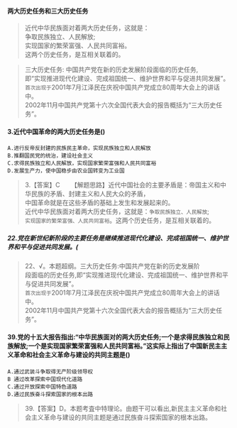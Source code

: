 #### 两大历史任务和三大历史任务
>   近代中华民族面对着两大历史任务，这就是：             
争取民族独立、人民解放;                         
实现国家的繁荣富强、人民共同富裕。                         
这两个历史任务，是互相关联着的。                         

>   三大历史任务:
中国共产党在新的历史发展阶段面临的历史任务,                      
即“实现推进现代化建设、完成祖国统一、维护世界和平与促进共同发展”。                           
`首次出现于`2001年7月江泽民在庆祝中国共产党成立80周年大会上的讲话中。                           
2002年11月中国共产党第十六次全国代表大会的报告概括为“三大历史任务”。                      

#### 3.近代中国革命的两大历史任务是()
    A.进行反帝反封建的民族民主革命，实现民族独立和人民解放
    B.推翻国民党的统治，建设社会主义
    C.求得民族独立和人民解放，实现国家繁荣富强和人民共同富裕
    D.发展生产力，使中国稳步由农业国转变为工业国
>   3.【答案】C
 　　【解题思路】近代中国社会的主要矛盾是：帝国主义和中华民族的矛盾、封建主义和人民大众的矛盾，            
 中国革命就是在这些矛盾的基础上发生和发展起来的。            
 近代中华民族面对着两大历史任务，这就是：`争取民族独立、人民解放`;            
 `实现国家的繁荣富强、人民共同富裕`。这两个历史任务，是互相关联着的。            

##### 22.党在新世纪新阶段的主要任务是继续推进现代化建设、完成祖国统一、维护世界和平与促进共同发展。(
>   22、√。本题超纲。三大历史任务:中国共产党在新的历史发展阶     
    段面临的历史任务,即“实现推进现代化建设、完成祖国统一、维护世界和平与促进共同发展”。     
    `首次出现于`2001年7月江泽民在庆祝中国共产党成立80周年大会上的讲话中。     
    2002年11月中国共产党第十六次全国代表大会的报告概括为“三大历史任务”。    

#### 39.党的十五大报告指出:“中华民族面对的两大历史任务;一个是求得民族独立和民族解放;一个是实现国家繁荣富强和人民共同富裕。”这实际上指出了中国新民主主义革命和社会主义革命与建设的共同主题是()
    A.通过武装斗争取得无产阶级领导权
    B 通过改革探索中国现代化道路
    C.通过开放探索中国特色道路
    D.通过民族奋斗探索国家的根本出路
>   39.【答案】D。本题考査中特理论。由题干可以看出,新民主主义革命和社会主义革命与建设的共同主题是通过民族奋斗探索国家的根本出路。
